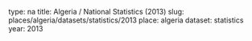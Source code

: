 type: na
title: Algeria / National Statistics (2013)
slug: places/algeria/datasets/statistics/2013
place: algeria
dataset: statistics
year: 2013
